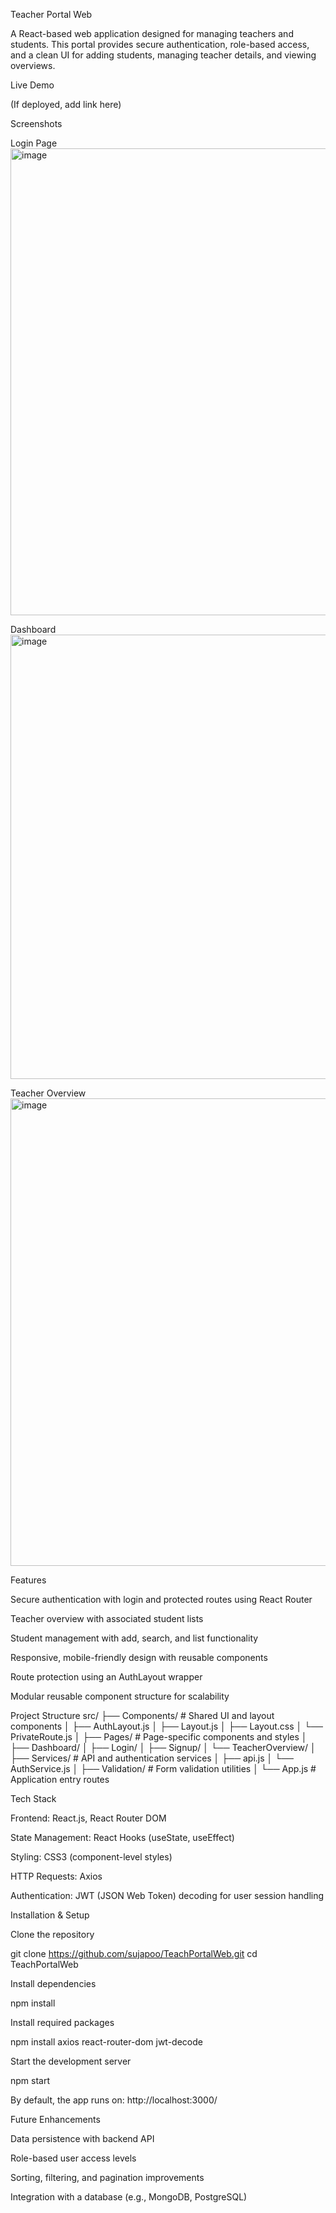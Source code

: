 Teacher Portal Web

A React-based web application designed for managing teachers and students. This portal provides secure authentication, role-based access, and a clean UI for adding students, managing teacher details, and viewing overviews.

Live Demo

(If deployed, add link here)

Screenshots

Login Page
<img width="1388" height="747" alt="image" src="https://github.com/user-attachments/assets/ac154854-0d4a-456c-b38d-2f9cbfe5db7c" />

Dashboard
<img width="1489" height="711" alt="image" src="https://github.com/user-attachments/assets/8cde92de-385a-42d3-8edb-b331bac9ca91" />

Teacher Overview
<img width="1917" height="748" alt="image" src="https://github.com/user-attachments/assets/c85672dc-bac6-42da-a46c-e17f823d3eca" />

Features

Secure authentication with login and protected routes using React Router

Teacher overview with associated student lists

Student management with add, search, and list functionality

Responsive, mobile-friendly design with reusable components

Route protection using an AuthLayout wrapper

Modular reusable component structure for scalability

Project Structure
src/
├── Components/          # Shared UI and layout components
│   ├── AuthLayout.js
│   ├── Layout.js
│   ├── Layout.css
│   └── PrivateRoute.js
│
├── Pages/               # Page-specific components and styles
│   ├── Dashboard/
│   ├── Login/
│   ├── Signup/
│   └── TeacherOverview/
│
├── Services/            # API and authentication services
│   ├── api.js
│   └── AuthService.js
│
├── Validation/          # Form validation utilities
│
└── App.js               # Application entry routes

Tech Stack

Frontend: React.js, React Router DOM

State Management: React Hooks (useState, useEffect)

Styling: CSS3 (component-level styles)

HTTP Requests: Axios

Authentication: JWT (JSON Web Token) decoding for user session handling

Installation & Setup

Clone the repository

git clone https://github.com/sujapoo/TeachPortalWeb.git
cd TeachPortalWeb


Install dependencies

npm install


Install required packages

npm install axios react-router-dom jwt-decode


Start the development server

npm start


By default, the app runs on:
http://localhost:3000/

Future Enhancements

Data persistence with backend API

Role-based user access levels

Sorting, filtering, and pagination improvements

Integration with a database (e.g., MongoDB, PostgreSQL)
